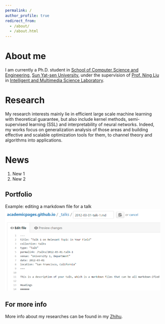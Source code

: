```yaml
---
permalink: /
author_profile: true
redirect_from: 
  - /about/
  - /about.html
---
```


About me
======
I am currently a Ph.D. student in [School of Computer Science and Engineering](http://sdcs.sysu.edu.cn/), [Sun Yat-sen University](http://www.sysu.edu.cn/), under the supervision of [Prof. Ning Liu](http://sdcs.sysu.edu.cn/node/2495) in [Intelligent and Multimedia Science Laboratory](https://www.sysu-imsl.com/). 

Research
======
My research interests mainly lie in efficient large scale machine learning with theoretical guarantee, but also include kernel methods, semi-supervised learning (SSL) and interpretability of neural networks.
Indeed, my works focus on generalization analysis of those areas and building effective and scalable optimization tools for them, to channel theory and algorithms into applications.

News
======
1. New 1
1. New 2 


Portfolio
------
Example: editing a markdown file for a talk
![Editing a markdown file for a talk](/images/editing-talk.png)

For more info
------
More info about my researches can be found in my [Zhihu](https://www.zhihu.com/people/onewalnut). 
